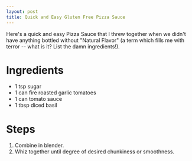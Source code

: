 ```yaml
---
layout: post
title: Quick and Easy Gluten Free Pizza Sauce
---
```

Here's a quick and easy Pizza Sauce that I threw together when we didn't have anything bottled without "Natural Flavor" (a term which fills me with terror -- what is it?  List the damn ingredients!).

# Ingredients

* 1 tsp sugar
* 1 can fire roasted garlic tomatoes
* 1 can tomato sauce
* 1 tbsp diced basil 

# Steps

1.  Combine in blender.
2.  Whiz together until degree of desired chunkiness or smoothness.


